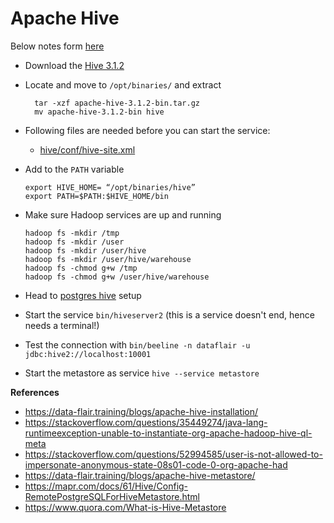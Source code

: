 # Apache Hive

Below notes form [here](https://data-flair.training/blogs/apache-hive-installation/)

- Download the [Hive 3.1.2](https://archive.apache.org/dist/hive/hive-3.1.2/apache-hive-3.1.2-bin.tar.gz)
- Locate and move to `/opt/binaries/` and extract
    ```
      tar -xzf apache-hive-3.1.2-bin.tar.gz
      mv apache-hive-3.1.2-bin hive  
    ```
 - Following files are needed before you can start the service:
    - [hive/conf/hive-site.xml](../conf/hive/conf)
    
- Add to the `PATH` variable
    ```
    export HIVE_HOME= “/opt/binaries/hive”
    export PATH=$PATH:$HIVE_HOME/bin
    ``` 
- Make sure Hadoop services are up and running
    ```
    hadoop fs -mkdir /tmp
    hadoop fs -mkdir /user
    hadoop fs -mkdir /user/hive
    hadoop fs -mkdir /user/hive/warehouse
    hadoop fs -chmod g+w /tmp
    hadoop fs -chmod g+w /user/hive/warehouse
    ```
- Head to [postgres hive](Postgres.md) setup
- Start the service `bin/hiveserver2` (this is a service doesn't end, hence needs a terminal!)
- Test the connection with
`bin/beeline -n dataflair -u jdbc:hive2://localhost:10001`
- Start the metastore as service
`hive --service metastore`

**References**
- https://data-flair.training/blogs/apache-hive-installation/
- https://stackoverflow.com/questions/35449274/java-lang-runtimeexception-unable-to-instantiate-org-apache-hadoop-hive-ql-meta
- https://stackoverflow.com/questions/52994585/user-is-not-allowed-to-impersonate-anonymous-state-08s01-code-0-org-apache-had
- https://data-flair.training/blogs/apache-hive-metastore/
- https://mapr.com/docs/61/Hive/Config-RemotePostgreSQLForHiveMetastore.html
- https://www.quora.com/What-is-Hive-Metastore